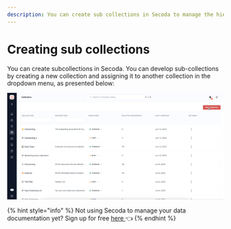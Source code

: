 ```yaml
---
description: You can create sub collections in Secoda to manage the hierarchy of resources
---
```


# Creating sub collections

You can create subcollections in Secoda. You can develop sub-collections by creating a new collection and assigning it to another collection in the dropdown menu, as presented below:

![](../../.gitbook/assets/Collection.gif)

{% hint style="info" %}
Not using Secoda to manage your data documentation yet? Sign up for free [here ](http://app.secoda.co/)👈
{% endhint %}

